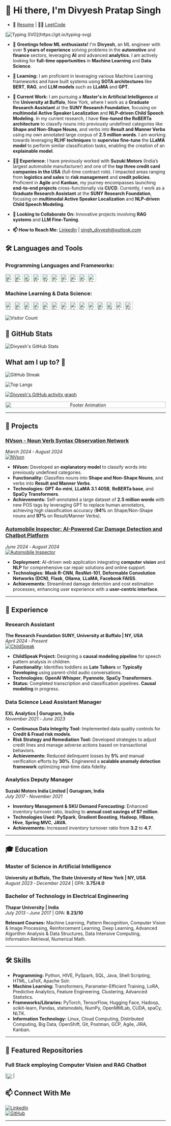 # 👋 Hi there, I'm Divyesh Pratap Singh

<!-- Resume and LeetCode Links -->
- 📄 [Resume](./resume.pdf) | 🐱‍💻 [LeetCode](https://leetcode.com/u/DivyeshSingh/)

<!-- Dynamic Typing SVG for Welcome Message -->
[![Typing SVG](https://readme-typing-svg.herokuapp.com?font=Courier+New&size=30&duration=5000&color=%23F7F7F7&background=%23000000&center=true&vCenter=true&width=800&height=100&lines=Welcome+to+my+GitHub+Page!)](https://git.io/typing-svg)

<!-- Intro Section -->
- 👋 **Greetings fellow ML enthusiasts!** I'm **Divyesh**, an ML engineer with over **5 years of experience** solving problems in the **automotive** and **finance** sectors, leveraging **AI** and advanced **analytics**. I am actively looking for **full-time opportunities** in **Machine Learning** and **Data Science**.
  
- **🌱 Learning:** I am proficient in leveraging various Machine Learning frameworks and have built systems using **SOTA architectures** like **BERT**, **RAG**, and **LLM models** such as **LLaMA** and **GPT**.
  
- **🔭 Current Work:** I am pursuing a **Master's in Artificial Intelligence** at the **University at Buffalo**, New York, where I work as a **Graduate Research Assistant** at the **SUNY Research Foundation**, focusing on **multimodal Active Speaker Localization** and **NLP-driven Child Speech Modeling**. In my current research, I have **fine-tuned the RoBERTa architecture** to classify nouns into previously undefined categories like **Shape and Non-Shape Nouns**, and verbs into **Result and Manner Verbs** using my own annotated large corpus of **2.5 million words**. I am working towards leveraging **RLHF techniques** to **supervise fine-tune** the **LLaMA model** to perform similar classification tasks, enabling the creation of an **explainable model**.
  
- **👨‍💼 Experience:** I have previously worked with **Suzuki Motors** (India’s largest automobile manufacturer) and one of the **top three credit card companies in the USA** (full-time contract role). I impacted areas ranging from **logistics and sales** to **risk management** and **credit policies**. Proficient in **Agile** and **Kanban**, my journey encompasses launching **end-to-end projects** cross-functionally via **CI/CD**. Currently, I work as a **Graduate Research Assistant** at the **SUNY Research Foundation**, focusing on **multimodal Active Speaker Localization** and **NLP-driven Child Speech Modeling**.
  
- **👯 Looking to Collaborate On:** Innovative projects involving **RAG systems** and **LLM Fine-Tuning**.
  
- **📫 How to Reach Me:** [LinkedIn](https://www.linkedin.com/in/divyesh-pratap-singh/) | singh_divyesh@outlook.com

## 🛠️ Languages and Tools

### Programming Languages and Frameworks:
<code><a href="https://www.python.org/"><img height="25" alt="Python" src="https://cdn.jsdelivr.net/gh/devicons/devicon/icons/python/python-original.svg"></a></code>
<code><a href="https://www.mysql.com/"><img height="25" alt="MySQL" src="https://cdn.jsdelivr.net/gh/devicons/devicon/icons/mysql/mysql-original.svg"></a></code>
<code><a href="https://developer.mozilla.org/en-US/docs/Web/HTML"><img height="25" alt="HTML5" src="https://cdn.jsdelivr.net/gh/devicons/devicon/icons/html5/html5-original.svg"></a></code>
<code><a href="https://flask.palletsprojects.com/"><img height="25" alt="Flask" src="https://cdn.jsdelivr.net/gh/devicons/devicon/icons/flask/flask-original.svg"></a></code>
<code><a href="https://www.atlassian.com/software/jira"><img height="25" alt="JIRA" src="https://cdn.jsdelivr.net/gh/devicons/devicon/icons/jira/jira-original.svg"></a></code>
<code><a href="https://git-scm.com/"><img height="25" alt="Git" src="https://cdn.jsdelivr.net/gh/devicons/devicon/icons/git/git-original.svg"></a></code>
<code><a href="https://kubernetes.io/"><img height="25" alt="Kubernetes" src="https://cdn.jsdelivr.net/gh/devicons/devicon/icons/kubernetes/kubernetes-plain.svg"></a></code>
<code><a href="https://www.openshift.com/"><img height="25" alt="OpenShift" src="https://img.shields.io/badge/OpenShift-EE0000?logo=openshift&logoColor=white"></a></code>
<code><a href="https://cloud.google.com/"><img height="25" alt="GCP" src="https://cdn.jsdelivr.net/gh/devicons/devicon/icons/googlecloud/googlecloud-original.svg"></a></code>
<code><a href="https://lucene.apache.org/solr/"><img height="25" alt="Solr" src="https://img.shields.io/badge/Solr-000000?logo=apachesolr&logoColor=white"></a></code>

### Machine Learning & Data Science:
<code><a href="https://scikit-learn.org/"><img height="25" alt="scikit-learn" src="https://img.shields.io/badge/scikit--learn-F7931E?logo=scikit-learn&logoColor=white"></a></code>
<code><a href="https://pytorch.org/"><img height="25" alt="PyTorch" src="https://cdn.jsdelivr.net/gh/devicons/devicon/icons/pytorch/pytorch-original.svg"></a></code>
<code><a href="https://www.tensorflow.org/"><img height="25" alt="TensorFlow" src="https://cdn.jsdelivr.net/gh/devicons/devicon/icons/tensorflow/tensorflow-original.svg"></a></code>
<code><a href="https://hadoop.apache.org/"><img height="25" alt="Hadoop" src="https://cdn.jsdelivr.net/gh/devicons/devicon/icons/hadoop/hadoop-original.svg"></a></code>
<code><a href="https://spark.apache.org/docs/latest/api/python/"><img height="25" alt="PySpark" src="https://cdn.jsdelivr.net/gh/devicons/devicon/icons/apachespark/apachespark-original.svg"></a></code>
<code><a href="https://huggingface.co/"><img height="25" alt="Hugging Face" src="https://img.shields.io/badge/Hugging%20Face-FCA121?logo=huggingface&logoColor=white"></a></code>
<code><a href="https://github.com/huggingface/transformers"><img height="25" alt="Transformers" src="https://img.shields.io/badge/Transformers-FF5733?logo=transformers&logoColor=white"></a></code>
<code><a href="https://github.com/huggingface/peft"><img height="25" alt="LoRA" src="https://img.shields.io/badge/LoRA-FF5733?logo=generic&logoColor=white"></a></code>
<code><a href="https://hive.apache.org/"><img height="25" alt="Hive" src="https://img.shields.io/badge/Hive-EF6C00?logo=apachehive&logoColor=white"></a></code>
<code><a href="https://spacy.io/"><img height="25" alt="spaCy" src="https://img.shields.io/badge/spaCy-000000?logo=spacy&logoColor=white"></a></code>
<code><a href="https://www.nltk.org/"><img height="25" alt="NLTK" src="https://img.shields.io/badge/NLTK-000000?logo=nltk&logoColor=white"></a></code>
<code><a href="https://github.com/openai/gpt-3"><img height="25" alt="GPT" src="https://img.shields.io/badge/GPT-343541?logo=openai&logoColor=white"></a></code>
<code><a href="https://github.com/facebookresearch/llama"><img height="25" alt="LLaMA" src="https://img.shields.io/badge/LLaMA-00BFFF?logo=llama&logoColor=white"></a></code>
<code><a href="https://img.shields.io/badge/CUDA-007396?logo=cuda&logoColor=white"><img height="25" alt="CUDA" src="https://img.shields.io/badge/CUDA-007396?logo=cuda&logoColor=white"></a></code>

<!-- Visitor Count -->
![Visitor Count](https://komarev.com/ghpvc/?username=Divyeshpratap&label=Profile%20views&color=FF5733&style=flat)

<!-- GitHub Stats -->
## 🐙 GitHub Stats
![Divyesh's GitHub Stats](https://github-profile-summary-cards.vercel.app/api/cards/profile-details?username=Divyeshpratap&theme=gruvbox)

<!-- GitHub Streak Stats -->
## What am I up to? 🤔
![GitHub Streak](https://github-readme-streak-stats.herokuapp.com/?user=Divyeshpratap&theme=dark)

<!-- Top Languages Card -->
![Top Langs](https://github-readme-stats.vercel.app/api/top-langs/?username=Divyeshpratap&theme=dark&layout=compact)

<!-- GitHub Activity Graph --> 
[![Divyesh's GitHub activity graph](https://github-readme-activity-graph.vercel.app/graph?username=Divyeshpratap&theme=react-dark&hide_border=true)](https://github.com/Divyeshpratap/github-readme-activity-graph) 

<!-- Footer Image or Animation -->
<p align="center">
  <img src="https://i.imgur.com/dBaSKWF.gif" alt="Footer Animation" height="20" width="100%">
</p>

---

## 🚀 Projects

### [NVson - Noun Verb Syntax Observation Network](https://github.com/Divyeshpratap/NVson) 
*March 2024 ‑ August 2024*  
[![NVson](https://img.shields.io/badge/GitHub-000?logo=github&logoColor=white)](https://github.com/Divyeshpratap/NVson)

- **NVson:** Developed an **explanatory model** to classify words into previously undefined categories.
- **Functionality:** Classifies nouns into **Shape and Non-Shape Nouns**, and verbs into **Result and Manner Verbs**.
- **Technologies:** **GPT 4o-mini**, **LLaMA 3.1 405B**, **RoBERTa base**, and **SpaCy Transformers**.
- **Achievements:** Self-annotated a large dataset of **2.5 million words** with new POS tags by leveraging GPT to replace human annotators, achieving high classification accuracy (**94%** on Shape/Non-Shape nouns and **97%** on Result/Manner Verbs).

### [Automobile Inspector: AI-Powered Car Damage Detection and Chatbot Platform](https://github.com/Divyeshpratap/A.I.-AutoInspector/)  
*June 2024 ‑ August 2024*  
[![Automobile Inspector](https://img.shields.io/badge/GitHub-000?logo=github&logoColor=white)](https://github.com/Divyeshpratap/A.I.-AutoInspector/)

- **Deployment:** AI-driven web application integrating **computer vision** and **NLP** for comprehensive car repair solutions and online support.
- **Technologies:** **Mask R-CNN**, **ResNet-101**, **Deformable Convolution Networks (DCN)**, **Flask**, **Ollama**, **LLaMA**, **Facebook FAISS**.
- **Achievements:** Streamlined damage detection and cost estimation processes, enhancing user experience with a **user-centric interface**.

---

## 💼 Experience

### Research Assistant  
**The Research Foundation SUNY, University at Buffalo | NY, USA**  
*April 2024 ‑ Present*  
[![ChildSpeak](https://img.shields.io/badge/GitHub-000?logo=github&logoColor=white)](https://github.com/Divyeshpratap/ChildSpeak-Early-Speech-Pattern-Analysis-using-NLP-for-Language-Development)

- **ChildSpeak Project:** Designing a **causal modeling pipeline** for speech pattern analysis in children.
- **Functionality:** Identifies toddlers as **Late Talkers** or **Typically Developing** using parent-child audio conversations.
- **Technologies:** **OpenAI Whisper**, **Pyannote**, **SpaCy Transformers**.
- **Status:** Completed transcription and classification pipelines. **Causal modeling** in progress.

### Data Science Lead Assistant Manager  
**EXL Analytics | Gurugram, India**  
*November 2021 ‑ June 2023*

- **Continuous Data Integrity Tool:** Implemented data quality controls for **Credit & Fraud risk models**.
- **Risk Strategy and Remediation Tool:** Developed strategies to adjust credit lines and manage adverse actions based on transactional behaviors.
- **Achievements:** Reduced delinquent losses by **5%** and manual verification efforts by **30%**. Engineered a **scalable anomaly detection framework** optimizing real-time data fidelity.

### Analytics Deputy Manager  
**Suzuki Motors India Limited | Gurugram, India**  
*July 2017 ‑ November 2021*

- **Inventory Management & SKU Demand Forecasting:** Enhanced inventory turnover ratio, leading to **annual cost savings of $7 million**.
- **Technologies Used:** **PySpark**, **Gradient Boosting**, **Hadoop**, **HBase**, **Hive**, **Spring MVC**, **JAVA**.
- **Achievements:** Increased inventory turnover ratio from **3.2** to **4.7**.

---

## 🎓 Education

### Master of Science in Artificial Intelligence  
**University at Buffalo, The State University of New York | NY, USA**  
*August 2023 ‑ December 2024* | GPA: **3.75/4.0**

### Bachelor of Technology in Electrical Engineering  
**Thapar University | India**  
*July 2013 ‑ June 2017* | GPA: **8.23/10**

**Relevant Courses:** Machine Learning, Pattern Recognition, Computer Vision & Image Processing, Reinforcement Learning, Deep Learning, Advanced Algorithm Analysis & Data Structures, Data Intensive Computing, Information Retrieval, Numerical Math.

---

## 🛠️ Skills

- **Programming:** Python, HIVE, PySpark, SQL, Java, Shell Scripting, HTML, LaTeX, Apache Solr.
- **Machine Learning:** Transformers, Parameter-Efficient Training, LoRA, Predictive Analytics, Feature Engineering, Clustering, Advanced Statistics.
- **Frameworks/Libraries:** PyTorch, TensorFlow, Hugging Face, Hadoop, scikit-learn, Pandas, statsmodels, NumPy, OpenMMLab, CUDA, spaCy, NLTK.
- **Information Technology:** Linux, Cloud Computing, Distributed Computing, Big Data, OpenShift, Git, Postman, GCP, Agile, JIRA, Kanban.

---

## 📂 Featured Repositories

### Full Stack employing Computer Vision and RAG Chatbot
|<a href="https://github.com/Divyeshpratap/A.I.-AutoInspector"><img align="center" src="https://github-readme-stats.vercel.app/api/pin/?username=Divyeshpratap&repo=A.I.-AutoInspector&theme=algolia&hide_border=false"></a> |



## 📫 Connect With Me

[![LinkedIn](https://img.shields.io/badge/LinkedIn-0A66C2?logo=linkedin&logoColor=white)](https://www.linkedin.com/in/divyesh-pratap-singh/)  
[![GitHub](https://img.shields.io/badge/GitHub-100000?logo=github&logoColor=white)](https://github.com/Divyeshpratap)

<!-- Holopin Badges (if you have any) -->
<!-- [![My Holopin Badges](https://holopin.io/api/user/your-holopin-username)](https://holopin.io/@your-holopin-username) -->

---
